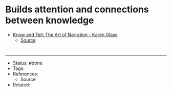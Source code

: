 # Builds attention and connections between knowledge
- [Know and Tell: The Art of Narration - Karen Glass](https://www.amazon.com/Know-Tell-Narration-Karen-Glass/dp/1983560189)
	- [Source](https://twitter.com/LyndiNewman/status/1609863637241323520)
#
---
- Status: #done
- Tags: 
- References:
	- Source
- Related:

